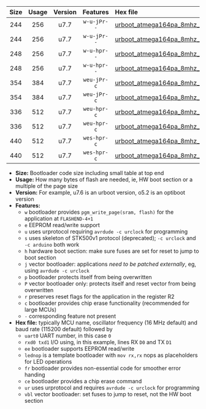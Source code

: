 |Size|Usage|Version|Features|Hex file|
|:-:|:-:|:-:|:-:|:--|
|244|256|u7.7|`w-u-jPr--`|[urboot_atmega164pa_8mhz_1000000bps_uart0_rxd0_txd1_lednop_ur_vbl.hex](https://raw.githubusercontent.com/stefanrueger/urboot.hex/main/mcus/atmega164pa/fcpu_8mhz/1000000_bps/urboot_atmega164pa_8mhz_1000000bps_uart0_rxd0_txd1_lednop_ur_vbl.hex)|
|244|256|u7.7|`w-u-jPr--`|[urboot_atmega164pa_8mhz_1000000bps_uart1_rxd2_txd3_lednop_ur_vbl.hex](https://raw.githubusercontent.com/stefanrueger/urboot.hex/main/mcus/atmega164pa/fcpu_8mhz/1000000_bps/urboot_atmega164pa_8mhz_1000000bps_uart1_rxd2_txd3_lednop_ur_vbl.hex)|
|248|256|u7.7|`w-u-hpr--`|[urboot_atmega164pa_8mhz_1000000bps_uart0_rxd0_txd1_lednop_fr_ur.hex](https://raw.githubusercontent.com/stefanrueger/urboot.hex/main/mcus/atmega164pa/fcpu_8mhz/1000000_bps/urboot_atmega164pa_8mhz_1000000bps_uart0_rxd0_txd1_lednop_fr_ur.hex)|
|248|256|u7.7|`w-u-hpr--`|[urboot_atmega164pa_8mhz_1000000bps_uart1_rxd2_txd3_lednop_fr_ur.hex](https://raw.githubusercontent.com/stefanrueger/urboot.hex/main/mcus/atmega164pa/fcpu_8mhz/1000000_bps/urboot_atmega164pa_8mhz_1000000bps_uart1_rxd2_txd3_lednop_fr_ur.hex)|
|354|384|u7.7|`weu-jPr-c`|[urboot_atmega164pa_8mhz_1000000bps_uart0_rxd0_txd1_ee_lednop_fr_ce_ur_vbl.hex](https://raw.githubusercontent.com/stefanrueger/urboot.hex/main/mcus/atmega164pa/fcpu_8mhz/1000000_bps/urboot_atmega164pa_8mhz_1000000bps_uart0_rxd0_txd1_ee_lednop_fr_ce_ur_vbl.hex)|
|354|384|u7.7|`weu-jPr-c`|[urboot_atmega164pa_8mhz_1000000bps_uart1_rxd2_txd3_ee_lednop_fr_ce_ur_vbl.hex](https://raw.githubusercontent.com/stefanrueger/urboot.hex/main/mcus/atmega164pa/fcpu_8mhz/1000000_bps/urboot_atmega164pa_8mhz_1000000bps_uart1_rxd2_txd3_ee_lednop_fr_ce_ur_vbl.hex)|
|336|512|u7.7|`weu-hpr-c`|[urboot_atmega164pa_8mhz_1000000bps_uart0_rxd0_txd1_ee_lednop_fr_ce_ur.hex](https://raw.githubusercontent.com/stefanrueger/urboot.hex/main/mcus/atmega164pa/fcpu_8mhz/1000000_bps/urboot_atmega164pa_8mhz_1000000bps_uart0_rxd0_txd1_ee_lednop_fr_ce_ur.hex)|
|336|512|u7.7|`weu-hpr-c`|[urboot_atmega164pa_8mhz_1000000bps_uart1_rxd2_txd3_ee_lednop_fr_ce_ur.hex](https://raw.githubusercontent.com/stefanrueger/urboot.hex/main/mcus/atmega164pa/fcpu_8mhz/1000000_bps/urboot_atmega164pa_8mhz_1000000bps_uart1_rxd2_txd3_ee_lednop_fr_ce_ur.hex)|
|440|512|u7.7|`wes-hpr-c`|[urboot_atmega164pa_8mhz_1000000bps_uart0_rxd0_txd1_ee_lednop_fr_ce.hex](https://raw.githubusercontent.com/stefanrueger/urboot.hex/main/mcus/atmega164pa/fcpu_8mhz/1000000_bps/urboot_atmega164pa_8mhz_1000000bps_uart0_rxd0_txd1_ee_lednop_fr_ce.hex)|
|440|512|u7.7|`wes-hpr-c`|[urboot_atmega164pa_8mhz_1000000bps_uart1_rxd2_txd3_ee_lednop_fr_ce.hex](https://raw.githubusercontent.com/stefanrueger/urboot.hex/main/mcus/atmega164pa/fcpu_8mhz/1000000_bps/urboot_atmega164pa_8mhz_1000000bps_uart1_rxd2_txd3_ee_lednop_fr_ce.hex)|

- **Size:** Bootloader code size including small table at top end
- **Usage:** How many bytes of flash are needed, ie, HW boot section or a multiple of the page size
- **Version:** For example, u7.6 is an urboot version, o5.2 is an optiboot version
- **Features:**
  + `w` bootloader provides `pgm_write_page(sram, flash)` for the application at `FLASHEND-4+1`
  + `e` EEPROM read/write support
  + `u` uses urprotocol requiring `avrdude -c urclock` for programming
  + `s` uses skeleton of STK500v1 protocol (deprecated); `-c urclock` and `-c arduino` both work
  + `h` hardware boot section: make sure fuses are set for reset to jump to boot section
  + `j` vector bootloader: applications *need to be patched externally*, eg, using `avrdude -c urclock`
  + `p` bootloader protects itself from being overwritten
  + `P` vector bootloader only: protects itself and reset vector from being overwritten
  + `r` preserves reset flags for the application in the register R2
  + `c` bootloader provides chip erase functionality (recommended for large MCUs)
  + `-` corresponding feature not present
- **Hex file:** typically MCU name, oscillator frequency (16 MHz default) and baud rate (115200 default) followed by
  + `uart0` UART number, in this case `0`
  + `rxd0 txd1` I/O using, in this example, lines RX `D0` and TX `D1`
  + `ee` bootloader supports EEPROM read/write
  + `lednop` is a template bootloader with `mov rx,rx` nops as placeholders for LED operations
  + `fr` bootloader provides non-essential code for smoother error handing
  + `ce` bootloader provides a chip erase command
  + `ur` uses urprotocol and requires `avrdude -c urclock` for programming
  + `vbl` vector bootloader: set fuses to jump to reset, not the HW boot section

